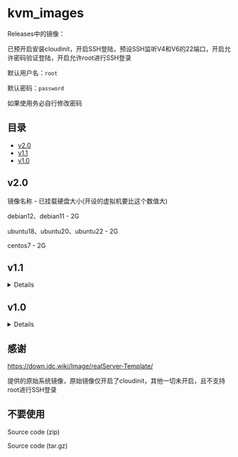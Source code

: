 # kvm_images

Releases中的镜像：

已预开启安装cloudinit，开启SSH登陆，预设SSH监听V4和V6的22端口，开启允许密码验证登陆，开启允许root进行SSH登录

默认用户名：```root```

默认密码：```password```

如果使用务必自行修改密码

## 目录

- [v2.0](#v2.0)
- [v1.1](#v1.1)
- [v1.0](#v1.0)

## v2.0

镜像名称 - 已挂载硬盘大小(开设的虚拟机要比这个数值大)

debian12、debian11 - 2G

ubuntu18、ubuntu20、ubuntu22 - 2G

centos7 - 2G

## v1.1

<details>
说明：
  
在v1.0基础上预安装Qemu-guest-agent

镜像名称 - 已挂载硬盘大小(开设的虚拟机要比这个数值大)

debian系 - 2G

ubuntu系 - 2G

centos9-stream - 10G

almalinux9 - 10G

</details>

## v1.0

<details>
说明：

镜像名称 - 已挂载硬盘大小(开设的虚拟机的磁盘要大于或等于这个数值)

debian系 - 2G

ubuntu系 - 2G

archlinux系 - 2G

centos9-stream - 10G

centos8-stream - 10G

almalinux8 - 10G

fedora33 - 5G

fedora34 - 5G

opensuse-leap-15 - 10G

</details>

## 感谢

https://down.idc.wiki/Image/realServer-Template/

提供的原始系统镜像，原始镜像仅开启了cloudinit，其他一切未开启，且不支持root进行SSH登录

## 不要使用

Source code (zip)

Source code (tar.gz) 
